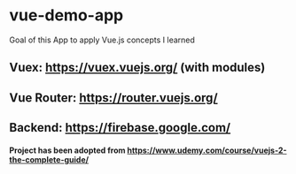 # vue-demo-app
Goal of this App to apply Vue.js concepts I learned

## Vuex: https://vuex.vuejs.org/ (with modules)
## Vue Router: https://router.vuejs.org/
## Backend: https://firebase.google.com/

#### Project has been adopted from https://www.udemy.com/course/vuejs-2-the-complete-guide/
